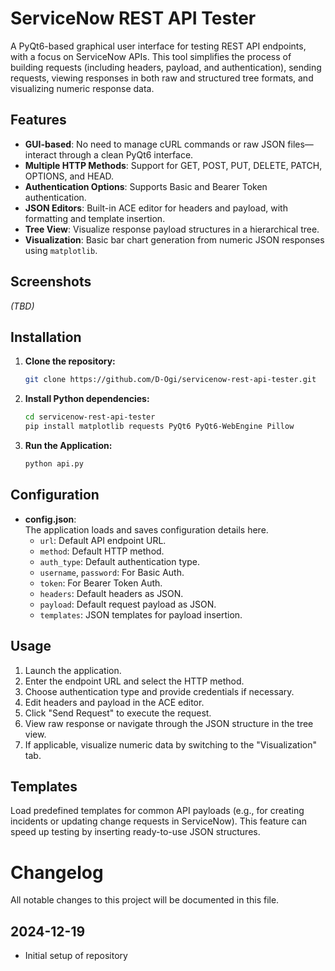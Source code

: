 
# ServiceNow REST API Tester

A PyQt6-based graphical user interface for testing REST API endpoints, with a focus on ServiceNow APIs. This tool simplifies the process of building requests (including headers, payload, and authentication), sending requests, viewing responses in both raw and structured tree formats, and visualizing numeric response data.

## Features

- **GUI-based**: No need to manage cURL commands or raw JSON files—interact through a clean PyQt6 interface.
- **Multiple HTTP Methods**: Support for GET, POST, PUT, DELETE, PATCH, OPTIONS, and HEAD.
- **Authentication Options**: Supports Basic and Bearer Token authentication.
- **JSON Editors**: Built-in ACE editor for headers and payload, with formatting and template insertion.
- **Tree View**: Visualize response payload structures in a hierarchical tree.
- **Visualization**: Basic bar chart generation from numeric JSON responses using `matplotlib`.

## Screenshots

*(TBD)*

## Installation

1. **Clone the repository:**
   ```bash
   git clone https://github.com/D-Ogi/servicenow-rest-api-tester.git
   ```

2. **Install Python dependencies:**
   ```bash
   cd servicenow-rest-api-tester
   pip install matplotlib requests PyQt6 PyQt6-WebEngine Pillow
   ```

3. **Run the Application:**
   ```bash
   python api.py
   ```

## Configuration

- **config.json**:  
  The application loads and saves configuration details here.  
  - `url`: Default API endpoint URL.  
  - `method`: Default HTTP method.  
  - `auth_type`: Default authentication type.  
  - `username`, `password`: For Basic Auth.  
  - `token`: For Bearer Token Auth.  
  - `headers`: Default headers as JSON.  
  - `payload`: Default request payload as JSON.  
  - `templates`: JSON templates for payload insertion.

## Usage

1. Launch the application.
2. Enter the endpoint URL and select the HTTP method.
3. Choose authentication type and provide credentials if necessary.
4. Edit headers and payload in the ACE editor.
5. Click "Send Request" to execute the request.
6. View raw response or navigate through the JSON structure in the tree view.
7. If applicable, visualize numeric data by switching to the "Visualization" tab.

## Templates

Load predefined templates for common API payloads (e.g., for creating incidents or updating change requests in ServiceNow). This feature can speed up testing by inserting ready-to-use JSON structures.


# Changelog

All notable changes to this project will be documented in this file.

## 2024-12-19

- Initial setup of repository
